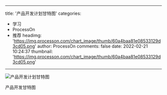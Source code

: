 
---
title: '产品开发计划甘特图'
categories: 
 - 学习
 - ProcessOn
 - 推荐
headimg: 'https://img.processon.com/chart_image/thumb/60a4baa81e08533129d3cd05.png'
author: ProcessOn
comments: false
date: 2022-02-21 10:24:37
thumbnail: 'https://img.processon.com/chart_image/thumb/60a4baa81e08533129d3cd05.png'
---

<div>   
<img class="thumb" alt="产品开发计划甘特图" src="https://img.processon.com/chart_image/thumb/60a4baa81e08533129d3cd05.png" referrerpolicy="no-referrer">
<p>产品开发甘特图</p>  
</div>
            